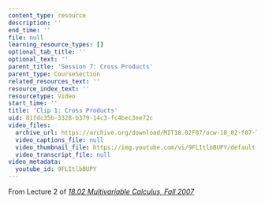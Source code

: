 ```yaml
---
content_type: resource
description: ''
end_time: ''
file: null
learning_resource_types: []
optional_tab_title: ''
optional_text: ''
parent_title: 'Session 7: Cross Products'
parent_type: CourseSection
related_resources_text: ''
resource_index_text: ''
resourcetype: Video
start_time: ''
title: 'Clip 1: Cross Products'
uid: 81fdc35b-3328-b379-14c3-fc4bec3ee72c
video_files:
  archive_url: https://archive.org/download/MIT18.02F07/ocw-18_02-f07-lec02_300k.mp4
  video_captions_file: null
  video_thumbnail_file: https://img.youtube.com/vi/9FLItlbBUPY/default.jpg
  video_transcript_file: null
video_metadata:
  youtube_id: 9FLItlbBUPY
---
```


From Lecture 2 of [_18.02 Multivariable Calculus, Fall 2007_](/courses/18-02-multivariable-calculus-fall-2007/pages/video-lectures)